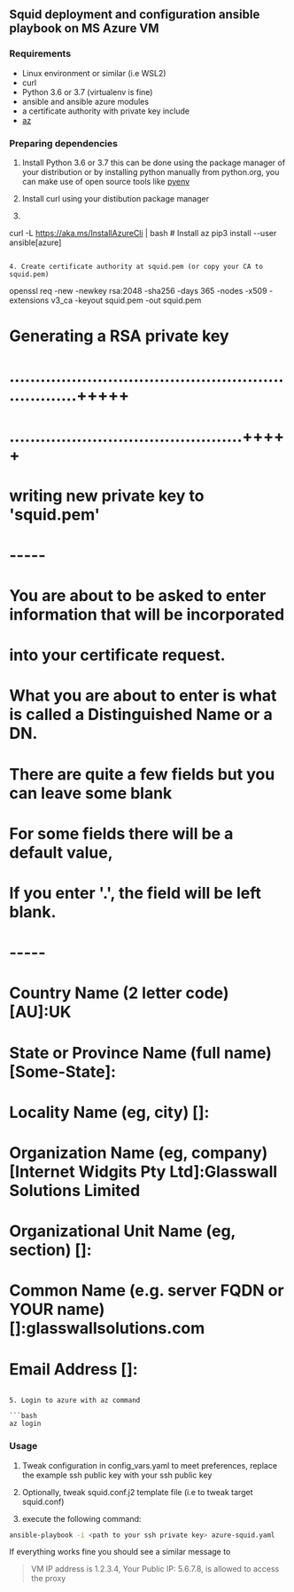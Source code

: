## Squid deployment and configuration ansible playbook on MS Azure VM

### Requirements
- Linux environment or similar (i.e WSL2)
- curl
- Python 3.6 or 3.7 (virtualenv is fine)
- ansible and ansible azure modules
- a certificate authority with private key include
- [az](https://docs.microsoft.com/en-us/cli/azure/?view=azure-cli-latest)

### Preparing dependencies
1. Install Python 3.6 or 3.7 this can be done using the package manager of your distribution or by installing python manually from python.org, you can make use of open source tools like [pyenv](https://github.com/pyenv/pyenv)

2. Install curl using your distibution package manager

3. ```bash
curl -L https://aka.ms/InstallAzureCli | bash # Install az
pip3 install --user ansible[azure]
```

4. Create certificate authority at squid.pem (or copy your CA to squid.pem)

```

openssl req -new -newkey rsa:2048 -sha256 -days 365 -nodes -x509 -extensions v3_ca -keyout squid.pem -out squid.pem
# Generating a RSA private key
# ..................................................................+++++
# .............................................+++++
# writing new private key to 'squid.pem'
# -----
# You are about to be asked to enter information that will be incorporated
# into your certificate request.
# What you are about to enter is what is called a Distinguished Name or a DN.
# There are quite a few fields but you can leave some blank
# For some fields there will be a default value,
# If you enter '.', the field will be left blank.
# -----
# Country Name (2 letter code) [AU]:UK
# State or Province Name (full name) [Some-State]:
# Locality Name (eg, city) []:
# Organization Name (eg, company) [Internet Widgits Pty Ltd]:Glasswall Solutions Limited
# Organizational Unit Name (eg, section) []:
# Common Name (e.g. server FQDN or YOUR name) []:glasswallsolutions.com
# Email Address []:
```

5. Login to azure with az command 

```bash
az login
```

### Usage
1. Tweak configuration in config_vars.yaml to meet preferences, replace the example ssh public key with your ssh public key

2. Optionally, tweak squid.conf.j2 template file (i.e to tweak target squid.conf)

3. execute the following command:

```bash
ansible-playbook -i <path to your ssh private key> azure-squid.yaml
```

If everything works fine you should see a similar message to 
> VM IP address is 1.2.3.4, Your Public IP: 5.6.7.8, is allowed to access the proxy
